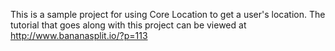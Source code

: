 
This is a sample project for using Core Location to get a user's location. The tutorial that goes along with this project can be viewed at http://www.bananasplit.io/?p=113
